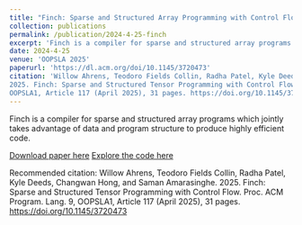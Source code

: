 ```yaml
---
title: "Finch: Sparse and Structured Array Programming with Control Flow"
collection: publications
permalink: /publication/2024-4-25-finch
excerpt: 'Finch is a compiler for sparse and structured array programs which jointly takes advantage of data and program structure to produce highly efficient code.'
date: 2024-4-25
venue: 'OOPSLA 2025'
paperurl: 'https://dl.acm.org/doi/10.1145/3720473'
citation: 'Willow Ahrens, Teodoro Fields Collin, Radha Patel, Kyle Deeds, Changwan Hong, and Saman Amarasinghe.
2025. Finch: Sparse and Structured Tensor Programming with Control Flow. Proc. ACM Program. Lang. 9,
OOPSLA1, Article 117 (April 2025), 31 pages. https://doi.org/10.1145/3720473." .'
---
```

Finch is a compiler for sparse and structured array programs which jointly takes advantage of data and program structure to produce highly efficient code.

[Download paper here](https://dl.acm.org/doi/10.1145/3720473)
[Explore the code here](https://github.com/willow-ahrens/Finch.jl)

Recommended citation: Willow Ahrens, Teodoro Fields Collin, Radha Patel, Kyle Deeds, Changwan Hong, and Saman Amarasinghe.
2025. Finch: Sparse and Structured Tensor Programming with Control Flow. Proc. ACM Program. Lang. 9,
OOPSLA1, Article 117 (April 2025), 31 pages. https://doi.org/10.1145/3720473